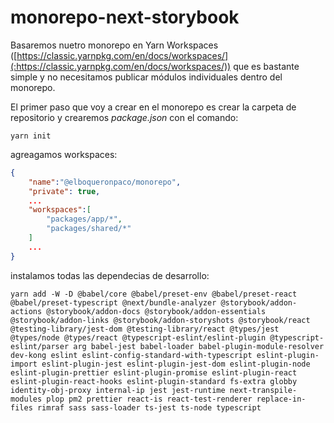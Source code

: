 # monorepo-next-storybook

Basaremos nuetro monorepo en Yarn Workspaces ([https://classic.yarnpkg.com/en/docs/workspaces/](:https://classic.yarnpkg.com/en/docs/workspaces/)) que es bastante simple y no necesitamos publicar módulos individuales dentro del monorepo.

El primer paso que voy a crear en el monorepo es crear la carpeta de repositorio y crearemos _package.json_ con el comando:

```properties
yarn init
```

agreagamos workspaces:

```json
{
    "name":"@elboqueronpaco/monorepo",
    "private": true,
    ...
    "workspaces":[
        "packages/app/*",
        "packages/shared/*"
    ]
    ...
}
```

instalamos todas las dependecias de desarrollo:

```properties
yarn add -W -D @babel/core @babel/preset-env @babel/preset-react @babel/preset-typescript @next/bundle-analyzer @storybook/addon-actions @storybook/addon-docs @storybook/addon-essentials @storybook/addon-links @storybook/addon-storyshots @storybook/react @testing-library/jest-dom @testing-library/react @types/jest @types/node @types/react @typescript-eslint/eslint-plugin @typescript-eslint/parser arg babel-jest babel-loader babel-plugin-module-resolver dev-kong eslint eslint-config-standard-with-typescript eslint-plugin-import eslint-plugin-jest eslint-plugin-jest-dom eslint-plugin-node eslint-plugin-prettier eslint-plugin-promise eslint-plugin-react eslint-plugin-react-hooks eslint-plugin-standard fs-extra globby identity-obj-proxy internal-ip jest jest-runtime next-transpile-modules plop pm2 prettier react-is react-test-renderer replace-in-files rimraf sass sass-loader ts-jest ts-node typescript
```